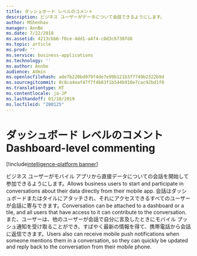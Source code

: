```yaml
---
title: ダッシュボード レベルのコメント
description: ビジネス ユーザーがデータについて会話できるようにします。
author: MShenhav
manager: AnnBe
ms.date: 7/22/2018
ms.assetid: 4213cbb6-f0ce-4dd1-a4f4-c0d3c6738fd8
ms.topic: article
ms.prod: ''
ms.service: business-applications
ms.technology: ''
ms.author: Annbe
audience: Admin
ms.openlocfilehash: ade7b220bd079f4de7e99b121b3f7749b2322b9d
ms.sourcegitcommit: 0c8ca4eaf47f7f4b83f1b544b910e7cac92bd1f0
ms.translationtype: HT
ms.contentlocale: ja-JP
ms.lasthandoff: 01/10/2019
ms.locfileid: "200125"
---
```

# <a name="dashboard-level-commenting"></a><span data-ttu-id="aa939-103">ダッシュボード レベルのコメント</span><span class="sxs-lookup"><span data-stu-id="aa939-103">Dashboard-level commenting</span></span>

[!include[intelligence-platform banner](../../includes/intelligence-platform.md)]



<span data-ttu-id="aa939-104">ビジネス ユーザーがモバイル アプリから直接データについての会話を開始して参加できるようにします。</span><span class="sxs-lookup"><span data-stu-id="aa939-104">Allows business users to start and participate in conversations about their data directly from their mobile app.</span></span> <span data-ttu-id="aa939-105">会話はダッシュボードまたはタイルにアタッチされ、それにアクセスできるすべてのユーザーが会話に寄与できます。</span><span class="sxs-lookup"><span data-stu-id="aa939-105">Conversation can be attached to a dashboard or a tile, and all users that have access to it can contribute to the conversation.</span></span> <span data-ttu-id="aa939-106">また、ユーザーは、他のユーザーが会話で自分に言及したときにモバイル プッシュ通知を受け取ることができ、すばやく最新の情報を得て、携帯電話から会話に返信できます。</span><span class="sxs-lookup"><span data-stu-id="aa939-106">Users also can receive mobile push notifications when someone mentions them in a conversation, so they can quickly be updated and reply back to the conversation from their mobile phone.</span></span>

